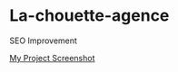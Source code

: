 # La-chouette-agence
SEO Improvement

[My Project Screenshot](./img/capture-d'ecran-chouette-agence.png)
